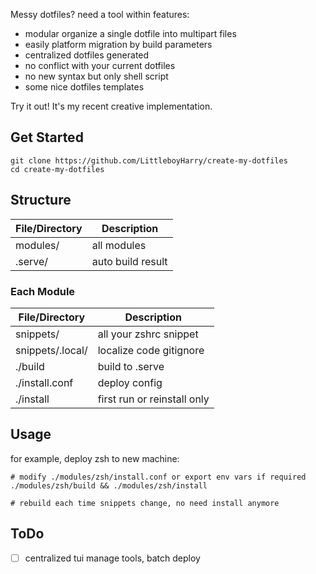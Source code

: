 Messy dotfiles? need a tool within features:

- modular organize a single dotfile into multipart files  
- easily platform migration by build parameters
- centralized dotfiles generated
- no conflict with your current dotfiles
- no new syntax but only shell script
- some nice dotfiles templates

Try it out! It's my recent creative implementation.

## Get Started

```
git clone https://github.com/LittleboyHarry/create-my-dotfiles
cd create-my-dotfiles
```

## Structure

| File/Directory | Description       |
| -------------- | ----------------- |
| modules/       | all modules       |
| .serve/        | auto build result |

### Each Module

| File/Directory   | Description                 |
| ---------------- | --------------------------- |
| snippets/        | all your zshrc snippet      |
| snippets/.local/ | localize code gitignore     |
| ./build          | build to .serve             |
| ./install.conf   | deploy config               |
| ./install        | first run or reinstall only |

## Usage

for example, deploy zsh to new machine:

```shell
# modify ./modules/zsh/install.conf or export env vars if required
./modules/zsh/build && ./modules/zsh/install

# rebuild each time snippets change, no need install anymore
```

## ToDo

- [ ] centralized tui manage tools, batch deploy
